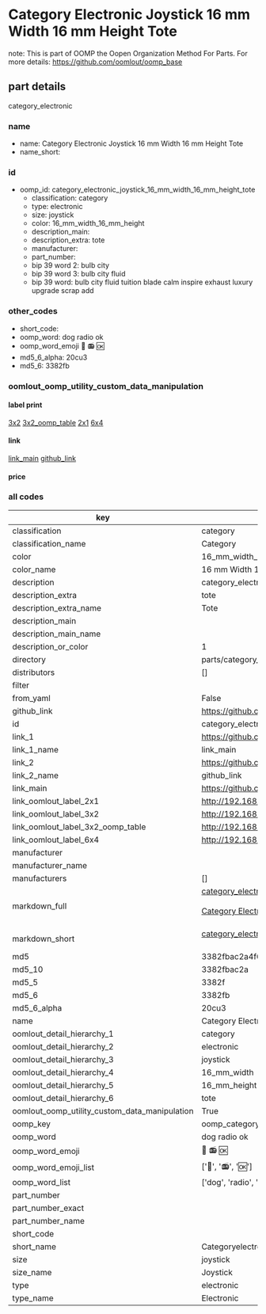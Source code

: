 # Category Electronic Joystick 16 mm Width 16 mm Height Tote  

note: This is part of OOMP the Oopen Organization Method For Parts. For more details: https://github.com/oomlout/oomp_base

##  part details



category_electronic

### name
* name: Category Electronic Joystick 16 mm Width 16 mm Height Tote
* name_short: 
### id
* oomp_id: category_electronic_joystick_16_mm_width_16_mm_height_tote
  * classification: category
  * type: electronic
  * size: joystick
  * color: 16_mm_width_16_mm_height
  * description_main: 
  * description_extra: tote
  * manufacturer: 
  * part_number: 
  * bip 39 word 2: bulb city
  * bip 39 word 3: bulb city fluid
  * bip 39 word: bulb city fluid tuition blade calm inspire exhaust luxury upgrade scrap add

### other_codes
* short_code: 
* oomp_word: dog radio ok
* oomp_word_emoji :dog: :radio: :ok:
* md5_6_alpha: 20cu3
* md5_6: 3382fb






### oomlout_oomp_utility_custom_data_manipulation
#### label print
[3x2](http://192.168.1.245:1112/?label=oomp%2020cu3)
[3x2_oomp_table](http://192.168.1.107:1112/?label=oomp%2020cu3)
[2x1](http://192.168.1.242:1112/?label=oomp%2020cu3)
[6x4](http://192.168.1.55:1112/?label=oomp%2020cu3)    

#### link

[link_main](https://github.com/oomlout/oomlout_oomp_current_version_messy/tree/main/parts/category_electronic_joystick_16_mm_width_16_mm_height_tote) [github_link](https://github.com/oomlout/oomlout_oomp_part_src/tree/main/parts/category_electronic_joystick_16_mm_width_16_mm_height_tote)                             

#### price







### all codes 
| key | value |  
| --- | --- |  
| classification | category |  
| classification_name | Category |  
| color | 16_mm_width_16_mm_height |  
| color_name | 16 mm Width 16 mm Height |  
| description | category_electronic |  
| description_extra | tote |  
| description_extra_name | Tote |  
| description_main |  |  
| description_main_name |  |  
| description_or_color | 1  |  
| directory | parts/category_electronic_joystick_16_mm_width_16_mm_height_tote |  
| distributors | [] |  
| filter |  |  
| from_yaml | False |  
| github_link | https://github.com/oomlout/oomlout_oomp_part_src/tree/main/parts/category_electronic_joystick_16_mm_width_16_mm_height_tote |  
| id | category_electronic_joystick_16_mm_width_16_mm_height_tote |  
| link_1 | https://github.com/oomlout/oomlout_oomp_current_version_messy/tree/main/parts/category_electronic_joystick_16_mm_width_16_mm_height_tote |  
| link_1_name | link_main |  
| link_2 | https://github.com/oomlout/oomlout_oomp_part_src/tree/main/parts/category_electronic_joystick_16_mm_width_16_mm_height_tote |  
| link_2_name | github_link |  
| link_main | https://github.com/oomlout/oomlout_oomp_current_version_messy/tree/main/parts/category_electronic_joystick_16_mm_width_16_mm_height_tote |  
| link_oomlout_label_2x1 | http://192.168.1.242:1112/?label=oomp%2020cu3 |  
| link_oomlout_label_3x2 | http://192.168.1.245:1112/?label=oomp%2020cu3 |  
| link_oomlout_label_3x2_oomp_table | http://192.168.1.107:1112/?label=oomp%2020cu3 |  
| link_oomlout_label_6x4 | http://192.168.1.55:1112/?label=oomp%2020cu3 |  
| manufacturer |  |  
| manufacturer_name |  |  
| manufacturers | [] |  
| markdown_full | [category_electronic_joystick_16_mm_width_16_mm_height_tote](https://github.com/oomlout/oomlout_oomp_current_version_messy/tree/main/parts/category_electronic_joystick_16_mm_width_16_mm_height_tote)<br>[](https://github.com/oomlout/oomlout_oomp_current_version_messy/tree/main/parts/category_electronic_joystick_16_mm_width_16_mm_height_tote)<br>[Category Electronic Joystick 16 Mm Width 16 Mm Height Tote](https://github.com/oomlout/oomlout_oomp_current_version_messy/tree/main/parts/category_electronic_joystick_16_mm_width_16_mm_height_tote)<br><br> |  
| markdown_short | [category_electronic_joystick_16_mm_width_16_mm_height_tote](https://github.com/oomlout/oomlout_oomp_current_version_messy/tree/main/parts/category_electronic_joystick_16_mm_width_16_mm_height_tote)<br><br> |  
| md5 | 3382fbac2a4f6ea8820b8ea2b34a58ef |  
| md5_10 | 3382fbac2a |  
| md5_5 | 3382f |  
| md5_6 | 3382fb |  
| md5_6_alpha | 20cu3 |  
| name | Category Electronic Joystick 16 mm Width 16 mm Height Tote |  
| oomlout_detail_hierarchy_1 | category |  
| oomlout_detail_hierarchy_2 | electronic |  
| oomlout_detail_hierarchy_3 | joystick |  
| oomlout_detail_hierarchy_4 | 16_mm_width |  
| oomlout_detail_hierarchy_5 | 16_mm_height |  
| oomlout_detail_hierarchy_6 | tote |  
| oomlout_oomp_utility_custom_data_manipulation | True |  
| oomp_key | oomp_category_electronic_joystick_16_mm_width_16_mm_height_tote |  
| oomp_word | dog radio ok |  
| oomp_word_emoji | :dog: :radio: :ok: |  
| oomp_word_emoji_list | [':dog:', ':radio:', ':ok:'] |  
| oomp_word_list | ['dog', 'radio', 'ok'] |  
| part_number |  |  
| part_number_exact |  |  
| part_number_name |  |  
| short_code |  |  
| short_name | Categoryelectronic |  
| size | joystick |  
| size_name | Joystick |  
| type | electronic |  
| type_name | Electronic |  
